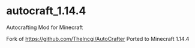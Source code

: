 # autocraft_1.14.4
Autocrafting Mod for Minecraft

Fork of https://github.com/TheIncgi/AutoCrafter
Ported to Minecraft 1.14.4
